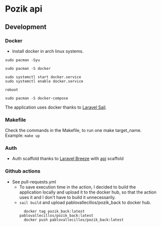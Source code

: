 # Pozik api

## Development

### Docker
- Install docker in arch linux systems.

```
sudo pacman -Syu

sudo pacman -S docker

sudo systemctl start docker.service
sudo systemctl enable docker.service

reboot

sudo pacman -S docker-compose
```

The application uses docker thanks to [Laravel Sail](https://laravel.com/docs/10.x/sail).

### Makefile

Check the commands in the Makefile, to run one make target_name. Example: `make up`

### Auth

- Auth scaffold thanks to [Laravel Breeze](https://laravel.com/docs/10.x/starter-kits#laravel-breeze) with [api](https://laravel.com/docs/10.x/starter-kits#breeze-and-next) scaffold

### Github actions

- See pull-requests.yml
  - To save execution time in the action, I decided to build the application locally and upload it to the docker hub, so that the action uses it and I don't have to build it unnecessarily.
  - `sail build` and upload pablovallecillos/pozik_back to docker hub.
    ```
      docker tag pozik_back:latest pablovallecillos/pozik_back:latest
      docker push pablovallecillos/pozik_back:latest
    ```
